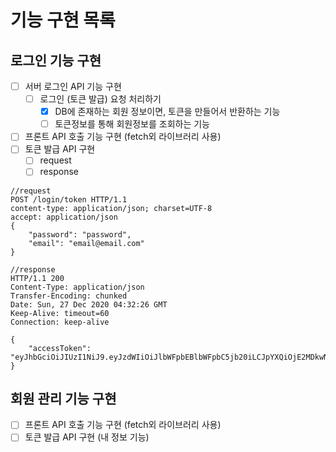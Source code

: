 # 기능 구현 목록

## 로그인 기능 구현
- [ ] 서버 로그인 API 기능 구현
  - [ ] 로그인 (토큰 발급) 요청 처리하기
    - [x] DB에 존재하는 회원 정보이면, 토큰을 만들어서 반환하는 기능
    - [ ] 토큰정보를 통해 회원정보를 조회하는 기능

- [ ] 프론트 API 호출 기능 구현 (fetch외 라이브러리 사용)    
- [ ] 토큰 발급 API 구현
    - [ ] request
    - [ ] response
    
```
//request
POST /login/token HTTP/1.1
content-type: application/json; charset=UTF-8
accept: application/json
{
    "password": "password",
    "email": "email@email.com"
}

//response
HTTP/1.1 200
Content-Type: application/json
Transfer-Encoding: chunked
Date: Sun, 27 Dec 2020 04:32:26 GMT
Keep-Alive: timeout=60
Connection: keep-alive

{
    "accessToken": "eyJhbGciOiJIUzI1NiJ9.eyJzdWIiOiJlbWFpbEBlbWFpbC5jb20iLCJpYXQiOjE2MDkwNDM1NDYsImV4cCI6MTYwOTA0NzE0Nn0.dwBfYOzG_4MXj48Zn5Nmc3FjB0OuVYyNzGqFLu52syY"
}
```

## 회원 관리 기능 구현
- [ ] 프론트 API 호출 기능 구현 (fetch외 라이브러리 사용)
- [ ] 토큰 발급 API 구현 (내 정보 기능)